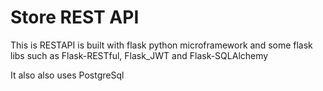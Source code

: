 # Store REST API

This is RESTAPI is built with flask python microframework and some flask libs such as Flask-RESTful, Flask_JWT and Flask-SQLAlchemy

It also also uses PostgreSql